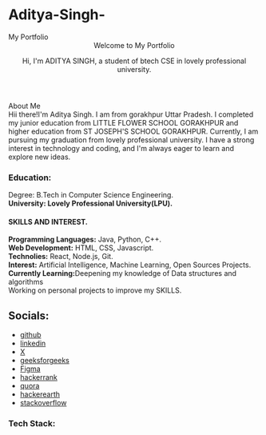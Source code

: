 # Aditya-Singh-
<!DOCTYPE html>
<html lang="en">
<head>
    <meta charset="UTF-8">
    <meta name="viewport" content="width=device-width, initial-scale=1.0">
    <title⭐:>My Portfolio</title>
    <link rel="stylesheet" href="styles.css">
</head>
<body>
    <header>
        <h1⭐:>Welcome to My Portfolio</h1>
        <p>Hi, I'm ADITYA SINGH, a student of btech CSE in lovely professional university.</p>
    </header>
    <section>
        <h2::> About Me</h2>
        <p1👋:><br> Hii there!I'm Aditya Singh. I am from gorakhpur Uttar Pradesh. I completed my junior education from LITTLE FLOWER SCHOOL GORAKHPUR and higher education from ST JOSEPH'S SCHOOL GORAKHPUR.
            Currently, I am pursuing my graduation from lovely professional university. I have a strong interest in technology and coding, and I'm always eager to learn and explore new ideas.</p>
        <h3><B><p2::>Education:</p2></B></h3>
        <p3>Degree: B.Tech in Computer Science Engineering.</p3>
        <p4><br><b>University: Lovely Professional University(LPU).</b></p4>
        <h4><b>SKILLS AND INTEREST.</b></h4>
        <p5><b>Programming Languages:</b> Java, Python, C++.</p5>
        <p6><br><b>Web Development:</b> HTML, CSS, Javascript.</p6>
        <p7><br><b>Technolies:</b> React, Node.js, Git.</p7>
        <p8><br><b>Interest:</b> Artificial Intelligence, Machine Learning, Open Sources Projects.</p8>
        <p9><br><b>Currently Learning:</b>Deepening my knowledge of Data structures and algorithms</p9>
        <p10><br>Working on personal projects to improve my SKILLS.</p10>
    </section>
    <section>
        <h2><b🌏:>Socials:</b></h2>
        <ul>
            <li><a href="https://github.com/adi3520/Aditya-Singh-.git">github</a>
               <li> <a href="https://www.linkedin.com/in/aditya-singh-a86235326/">linkedin</a></li>
                <li><a href="https://x.com/AdityaS15160584">X</a></li>
                <li><a href="https://www.geeksforgeeks.org/user/adityasins9ns/">geeksforgeeks</a></li>
                <li><a href="https://www.figma.com/files/team/1408360122898891292/recents-and-sharing/recently-viewed?fuid=1408360120901757194">Figma</a></li>
                <li><a href="https://www.hackerrank.com/profile/adityasingh28055">hackerrank</a></li>
                <li><a href="https://www.quora.com/profile/Aditya-Singh-22090">quora</a></li>
                <li><a href="https://www.hackerearth.com/@adityasingh28055/">hackerearth</a></li>
                <li><a href="https://stackoverflow.com/users/26949726/aditya-singh">stackoverflow</a></li>
                </li>
            </ul>
            <h3><b>Tech Stack:</b></h3>
            <ul>
</body>
</html>


      
